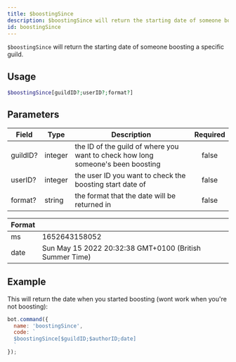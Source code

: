 ```yaml
---
title: $boostingSince 
description: $boostingSince will return the starting date of someone boosting a specific guild.
id: boostingSince
---
```


`$boostingSince` will return the starting date of someone boosting a specific guild.

## Usage

```php
$boostingSince[guildID?;userID?;format?]
```

## Parameters 


| Field    | Type    | Description                                                                     | Required |
| -------- | ------- | ------------------------------------------------------------------------------- |:--------:|
| guildID? | integer | the ID of the guild of where you want to check how long someone's been boosting |    false    |
| userID?  | integer | the user ID you want to check the boosting start date of                        |    false    |
| format?  | string  | the format that the date will be returned in                                    |    false    |


| Format |                                                         |
| ------ | ------------------------------------------------------- |
| ms     | 1652643158052                                           |
| date   | Sun May 15 2022 20:32:38 GMT+0100 (British Summer Time) |


## Example

This will return the date when you started boosting (wont work when you're not boosting):

```javascript
bot.command({
  name: 'boostingSince',
  code: `
  $boostingSince[$guildID;$authorID;date]
  `
});
```